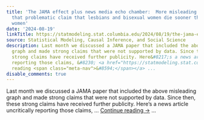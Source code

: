 ```yaml
---
title: 'The JAMA effect plus news media echo chamber:  More misleading publicity on
  that problematic claim that lesbians and bisexual women die sooner than straight
  women'
date: '2024-08-19'
linkTitle: https://statmodeling.stat.columbia.edu/2024/08/19/the-jama-effect/
source: Statistical Modeling, Causal Inference, and Social Science
description: Last month we discussed a JAMA paper that included the above misleading
  graph and made strong claims that were not supported by data. Since then, these
  strong claims have received further publicity. Here&#8217;s a news article uncritically
  reporting those claims, &#8230; <a href="https://statmodeling.stat.columbia.edu/2024/08/19/the-jama-effect/">Continue
  reading <span class="meta-nav">&#8594;</span></a> ...
disable_comments: true
---
```

Last month we discussed a JAMA paper that included the above misleading graph and made strong claims that were not supported by data. Since then, these strong claims have received further publicity. Here&#8217;s a news article uncritically reporting those claims, &#8230; <a href="https://statmodeling.stat.columbia.edu/2024/08/19/the-jama-effect/">Continue reading <span class="meta-nav">&#8594;</span></a> ...
